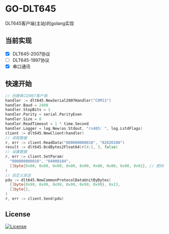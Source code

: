 # GO-DLT645
DLT645客户端(主站)的golang实现

## 当前实现
- [x] DLT645-2007协议
- [ ] DLT645-1997协议
- [x] 串口通讯

## 快速开始
```go
// 创建串口2007客户端
handler := dlt645.NewSerial2007Handler("COM13")
handler.Baud = 2400
handler.StopBits = 1
handler.Parity = serial.ParityEven
handler.Size = 8
handler.ReadTimeout = 1 * time.Second
handler.Logger = log.New(os.Stdout, "rs485: ", log.LstdFlags)
client := dlt645.NewClient(handler)
// 读取数据
r, err := client.ReadData("000000000010", "02020100")
result := dlt645.BcdBytes2Float64(r[4:], 3, false)
// 设置数据
r, err := client.SetParam(
  "000000000010", "04000104",
  []byte{0x00, 0x00, 0x00, 0x00, 0x00, 0x00, 0x00, 0x00, 0x01}, // 密码、用户代码、数据需要自行反序
)
// 自定义发送
pdu := dlt645.NewCommonProtocolDataUnitByBytes(
  []byte{0x99, 0x99, 0x99, 0x99, 0x99, 0x99}, 0x13,
  []byte{},
)
r, err := client.Send(pdu)
```

## License
[![License](https://img.shields.io/badge/License-Apache_2.0-blue.svg)](https://opensource.org/licenses/Apache-2.0)

